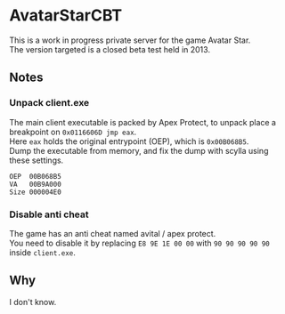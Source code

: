 # AvatarStarCBT

This is a work in progress private server for the game Avatar Star.  
The version targeted is a closed beta test held in 2013.

## Notes

### Unpack client.exe

The main client executable is packed by Apex Protect, to unpack place a breakpoint on `0x0116606D jmp eax`.  
Here `eax` holds the original entrypoint (OEP), which is `0x00B068B5`.  
Dump the executable from memory, and fix the dump with scylla using these settings.

```
OEP  00B068B5
VA   00B9A000
Size 000004E0
```

### Disable anti cheat

The game has an anti cheat named avital / apex protect.  
You need to disable it by replacing `E8 9E 1E 00 00` with `90 90 90 90 90` inside `client.exe`.  

## Why

I don't know.

